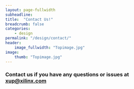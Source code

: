 ```yaml
---
layout: page-fullwidth
subheadline: 
title:  "Contact Us!"
breadcrumb: false
categories:
    - design
permalink: "/design/contact/"
header:
    image_fullwidth: "Topimage.jpg"
image:
    thumb: "Topimage.jpg"
---
```


<h3>Contact us if you have any questions or issues at <a href="xup@xilinx.com">xup@xilinx.com</a></h3>